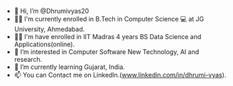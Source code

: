 - 👋 Hi, I’m @Dhrumivyas20
- 👩‍🎓 I'm currently enrolled in B.Tech in Computer Science 💻 at JG University, Ahmedabad.
- 👩‍🎓 I'm have enrolled in IIT Madras 4 years BS Data Science and Applications(online).
- 👀 I’m interested in Computer Software New Technology, AI and research.
- 🌱 I’m currently learning Gujarat, India.
- 📫 You can Contact me on Linkedln.(www.linkedin.com/in/dhrumi-vyas).


<!---
Dhrumivyas20/Dhrumivyas20 is a ✨ special ✨ repository because its `README.md` (this file) appears on your GitHub profile.
You can click the Preview link to take a look at your changes.
--->
